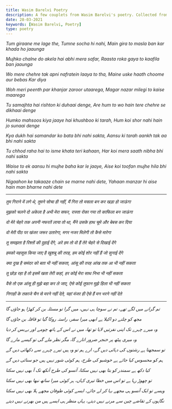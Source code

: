 ```yaml
---
title: Wasim Barelvi Poetry
description: A few couplets from Wasim Barelvi's poetry. Collected from different mushairas found online.
date: 28-03-2021
keywords: [Wasim Barelvi, Poetry]
type: poetry
---
```


*Tum giraane me lage the, Tumne socha hi nahi,*
*Main gira to masla ban kar khada ho jaaunga*

*Mujhko chalne do akela hai abhi mera safar,*
*Raasta roka gaya to kaafila ban jaaunga*

*Wo mere chehre tak apni nafratein laaya to tha,*
*Maine uske haath choome aur bebas Kar diya*

*Woh meri peenth par khanjar zaroor utaarega,*
*Magar nazar milegi to kaise maarega*

*Tu samajhta hai rishton ki duhaai denge,*
*Are hum to wo hain tere chehre se dikhaai denge*

*Humko mahsoos kiya jaaye hai khushboo ki tarah,*
*Hum koi shor nahi hain jo sunaai denge*

*Kya dukh hai samandar ko bata bhi nahi sakta,*
*Aansu ki tarah aankh tak aa bhi nahi sakta*

*Tu chhod raha hai to isme khata teri kahaan,*
*Har koi mera saath nibha bhi nahi sakta*

*Waise to ek aansu hi mujhe baha kar le jaaye,*
*Aise koi toofan mujhe hila bhi nahi sakta*

*Nigaahon ke takaaze chain se marne nahi dete,*
*Yahaan manzar hi aise hain man bharne nahi dete*

---

*तुम गिराने में लगे थे, तुमने सोचा ही नहीं,*
*मैं गिरा तो मसला बन कर खड़ा हो जाऊंगा*

*मुझको चलने दो अकेला है अभी मेरा सफर,*
*रास्ता रोका गया तो काफिला बन जाऊंगा*

*वो मेरे चेहरे तक अपनी नफरतें लाया तो था,*
*मैंने उसके हाथ चूमे और बेबस कर दिया*

*वो मेरी पीठ पर खंजर जरूर उतारेगा,*
*मगर नजर मिलेगी तो कैसे मारेगा*

*तू समझता है रिश्तों की दुहाई देंगे,*
*अरे हम तो वो हैं तेरे चेहरे से दिखाई देंगे*

*हमको महसूस किया जाए है खुशबू की तरह,*
*हम कोई शोर नहीं हैं जो सुनाई देंगे*

*क्या दुख है समंदर को बता भी नहीं सकता,*
*आंसू की तरह आंख तक आ भी नहीं सकता*

*तू छोड़ रहा है तो इसमें खता तेरी कहां,*
*हर कोई मेरा साथ निभा भी नहीं सकता*

*वैसे तो एक आंसू ही मुझे बहा कर ले जाए,*
*ऐसे कोई तूफान मुझे हिला भी नहीं सकता*

*निगाहों के तकाजे चैन से मरने नहीं देते,*
*यहां मंजर ही ऐसे हैं मन भरने नहीं देते*

---

*تم گرانے میں لگے تھے، تم نے سوچا ہی نہیں،*
*میں گرا تو مسئلہ بن کر کھڑا ہو جاؤں گا*

*مجھ کو چلنے دو اکیلا ہے ابھی میرا سفر،*
*راستہ روکا گیا تو قافلہ بن جاؤں گا*

*وہ میرے چہرے تک اپنی نفرتیں لایا تو تھا،*
*میں نے اس کے ہاتھ چومے اور بےبس کر دیا*

*وہ میری پیٹھ پر خنجر ضرور اتارے گا،*
*مگر نظر ملے گی تو کیسے مارے گا*

*تو سمجھتا ہے رشتوں کی دہائی دیں گے،*
*ارے ہم تو وہ ہیں تیرے چہرے سے دکھائی دیں گے*

*ہم کو محسوس کیا جائے ہے خوشبو کی طرح،*
*ہم کوئی شور نہیں ہیں جو سنائی دیں گے*

*کیا دکھ ہے سمندر کو بتا بھی نہیں سکتا،*
*آنسو کی طرح آنکھ تک آ بھی نہیں سکتا*

*تو چھوڑ رہا ہے تو اس میں خطا تیری کہاں،*
*ہر کوئی میرا ساتھ نبھا بھی نہیں سکتا*

*ویسے تو ایک آنسو ہی مجھے بہا کر لے جائے،*
*ایسے کوئی طوفان مجھے ہلا بھی نہیں سکتا*

*نگاہوں کے تقاضے چین سے مرنے نہیں دیتے،*
*یہاں منظر ہی ایسے ہیں من بھرنے نہیں دیتے*

